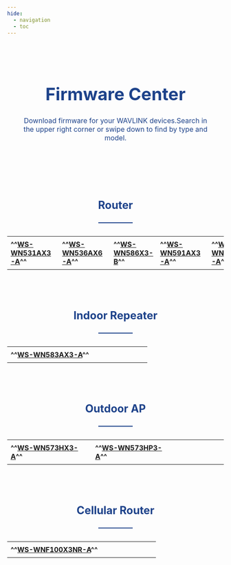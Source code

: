 ```yaml
---
hide:
  - navigation
  - toc
---
```

<style>
        .banner {
            padding: 40px 5% 40px;
            background-size: 100% auto;
            background-repeat: no-repeat;
            background-position:center;
        }
        .search_infoCenter h1{
            font-size: 40px;
            font-weight: 700;
            text-align: center;
            color: #1D428A;
        }
        .search_infoCenter p{
            font-size: 16px;
            font-weight: 400;
            text-align: center;
            color: #1D428A;
            margin-top:10px;
        }
       
        .main>div>div{
            max-width:1440px;
            margin:0 auto;
            padding:50px 0;
        }
        .main>div>div.productMenu{
            padding-bottom: 0;
        }
        .main>div>div>h3{
            text-align: center;
            margin-bottom:30px;
        }
        .main>div>div>h3.main_title{
            margin-bottom:50px;
        }
        .main h3 em.underline{
            display: block;
            width: 80px;
            border-bottom: 2px solid #1D428A;
            margin: 5px auto;
        }
		
		@media screen and (max-width: 1536px){
    .main>div{
        padding:0 24px;
    }
    ul.bookList li.hasImage .image{
        background-size:auto 100%;
    }
	ul.productList{
    display: flex;
    grid-row-gap: 20px;
    flex-wrap: nowrap;
    justify-content: space-between;

	}
	ul.productList li{
		width:180px;
		height:180px;
		border-radius: 2px;
		border: 1px solid rgba(238, 238, 238, 1);
	}

	ul.productList li>a{
		color:#1D428A ;
		text-align: center;
		font-size:16px;
		height:100%;
		display: flex;
		flex-wrap: wrap;
		justify-content: space-around;
		align-items: center;
		padding: 20px 10px;
	}
	ul.productList li:hover{
		box-shadow: 0px 0px 8px 0px rgba(54,54,54,0.15);
		transition: all 0.3s;
	}
	ul.productList li:hover a{
		color: #1D428A;
		transition: all 0.3s;
	}
	ul.productList li em{
		display: block;
		width:64px;
		height:64px;
		background-position: center;
		background-repeat: no-repeat;
		background-size: cover;
		-webkit-font-smoothing: antialiased;
		-webkit-text-stroke-width: 0.2px;
		-moz-osx-font-smoothing: grayscale;
	}
	ul.productList li span{
		display: inline-block;
		width:100%;
	}

		
    </style>
	

<div id="mainContainer">
	<div class="bannerContainer">
		<div class="banner">
			<div class="search_infoCenter">
				<h1>Firmware Center</h1>
				<p>Download firmware for your WAVLINK devices.Search in the upper right corner or swipe down to find by type and model.</p>
			</div>
		</div>
	</div>
</div>









<style>
    .red-text {
      color: red;
    }
    
    .blue-text {
      color: #1D428A;
	  #font-weight: bold;
	  font-size: 25px;
	  text-align: center;
    }
  </style>









  <style>
    table {
      width: 100%;
      border-collapse: collapse;
	  border: none;
    }
    
    th, td {
      text-align: left;
      padding: 8px;
      
    }
    
    tr:nth-child(even) {
      background-color: #f2f2f2;
    }
    
    th {
      background-color: #1D428A;
      color: white;
    }
  </style>
<div class="main">
	<div>
		<div class="productMenu en">
			<h3>
			<p class="blue-text">Router</p>
			<em class="underline"></em>
			</h3>
		</div>
	</div>
</div>

|              |	     |			 |			|		   |    |    |   |    
| ------------ | ------- | --------- | ---------| ------- | ---- | ---- | --- | 
|  __^^[WS-WN531AX3-A](fm-531ax3.md)^^__ &nbsp;&nbsp;  |  __^^[WS-WN536AX6-A]()^^__ &nbsp;&nbsp;   | __^^[WS-WN586X3-B]()^^__ &nbsp;&nbsp; |  __^^[WS-WN591AX3-A]()^^__ &nbsp;&nbsp; |   __^^[WS-WN592AX6-A]()^^__ &nbsp;&nbsp; |  __^^[WS-WN536AX6-A]()^^__ &nbsp;&nbsp;  | __^^[WS-WN536AX6-A]()^^__ &nbsp;&nbsp;  | __^^[WS-WN536AX6-A]()^^__ | 

<div class="main">
	<div>
		<div class="productMenu en">
			<h3>
			<p class="blue-text">Indoor Repeater</p>
			<em class="underline"></em>
			</h3>
		</div>
	</div>
</div>

|              |	     |	  |   |   |   |   |   |   |
| ------------ | ------- | --- | --- | --- | --- | --- | --- | --- |
| __^^[WS-WN583AX3-A]()^^__	    |     |  |     |  |     |  |     | |

<div class="main">
	<div>
		<div class="productMenu en">
			<h3>
			<p class="blue-text">Outdoor AP</p>
			<em class="underline"></em>
			</h3>
		</div>
	</div>
</div>

|              |	     |				 |			|		   |    |    |   |    |
| ------------ | ------- | --------- | ---------| ------- | ---- | ---- | --- | ---- |
| __^^[WS-WN573HX3-A]()^^__		| __^^[WS-WN573HP3-A]()^^__ | |     |  |     |  |     | |


<div class="main">
	<div>
		<div class="productMenu en">
			<h3>
			<p class="blue-text">Cellular Router</p>
			<em class="underline"></em>
			</h3>
		</div>
	</div>
</div>

|              |	     |				 |			|		   |    |    |   |    |
| ------------ | ------- | --------- | ---------| ------- | ---- | ---- | --- | ---- |
| __^^[WS-WNF100X3NR-A]()^^__		|  |  |     |  |     |  |     | |








